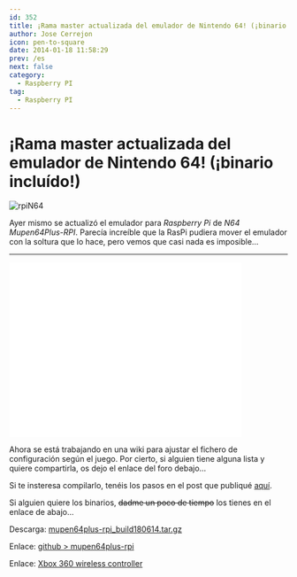 ```yaml
---
id: 352
title: ¡Rama master actualizada del emulador de Nintendo 64! (¡binario incluído!)
author: Jose Cerrejon
icon: pen-to-square
date: 2014-01-18 11:58:29
prev: /es
next: false
category:
  - Raspberry PI
tag:
  - Raspberry PI
---
```


# ¡Rama master actualizada del emulador de Nintendo 64! (¡binario incluído!)

![rpiN64](/images/N64.jpg)

Ayer mismo se actualizó el emulador para *Raspberry Pi* de *N64 Mupen64Plus-RPI*. Parecía increíble que la RasPi pudiera mover el emulador con la soltura que lo hace, pero vemos que casi nada es imposible…

- - -
<iframe width="420" height="315" src="//www.youtube.com/embed/fGkHx3CvLUo" frameborder="0" allowfullscreen></iframe>

Ahora se está trabajando en una wiki para ajustar el fichero de configuración según el juego. Por cierto, si alguien tiene alguna lista y quiere compartirla, os dejo el enlace del foro debajo…

Si te insteresa compilarlo, tenéis los pasos en el post que publiqué [
aquí](/post.php?id=285).

Si alguien quiere los binarios, ~~dadme un poco de tiempo~~ los tienes en el enlace de abajo...

Descarga: [mupen64plus-rpi_build180614.tar.gz](/res/mupen64plus-rpi_build180614.tar.gz)

Enlace: [github > mupen64plus-rpi](https://github.com/ricrpi/mupen64plus-rpi)

Enlace: [Xbox 360 wireless controller](http://www.raspberrypi.org/forum/viewtopic.php?p=461994#p461994)